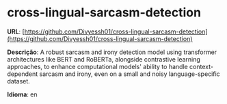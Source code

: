 # cross-lingual-sarcasm-detection
**URL**: [https://github.com/Divyessh01/cross-lingual-sarcasm-detection](https://github.com/Divyessh01/cross-lingual-sarcasm-detection)

**Descrição**: A robust sarcasm and irony detection model using transformer architectures like BERT and RoBERTa, alongside contrastive learning approaches, to enhance computational models' ability to handle context-dependent sarcasm and irony, even on a small and noisy language-specific dataset.

**Idioma**: en
